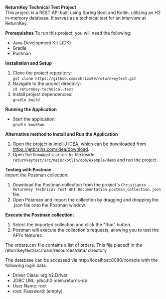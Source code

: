**ReturnKey Technical Test Project**<br />
This project is a REST API built using Spring Boot and Kotlin, utilizing an H2 in-memory database. It serves as a technical test for an interview at ReturnKey.

**Prerequisites**
To run this project, you will need the following:
- Java Development Kit (JDK)
- Gradle
- Postman

**Installation and Setup**
1. Clone the project repository:<br />
  ```git clone https://github.com/chrizx99/returnkeytest.git```
2. Navigate to the project directory:<br />
  ```cd returnkey-technical-test```
3. Install project dependencies:<br />
  ```gradle build```

**Running the Application**<br />
- Start the application:<br />
  ```gradle bootRun```

**Alternative method to Install and Run the Application**<br />
1. Open the project in IntelliJ IDEA, which can be downloaded from https://jetbrains.com/idea/download.
2. Open the ```DemoApplication.kt``` file inside ```returnkeytest/src/main/kotlin/com/example/demo``` and run the project.

**Testing with Postman**<br />
Import the Postman collection:<br />
1. Download the Postman collection from the project's ```Christianto ReturnKey Technical Test API Documentation.postman_collection.json``` file.<br />
2. Open Postman and import the collection by dragging and dropping the .json file onto the Postman window.<br />

**Execute the Postman collection:**
1. Select the imported collection and click the "Run" button.<br />
2. Postman will execute the collection's requests, allowing you to test the API's features.<br />

The orders.csv file contains a list of orders. This file placedf in the returnkeytest/src/main/resources/data/ directory.

The database can be accessed via http://localhost:8080/console with the following login data:
- Driver Class: org.h2.Driver
- JDBC URL: jdbc:h2:mem:returns-db
- User Name: root
- root: Password: (empty)
